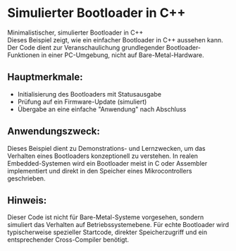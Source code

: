 # Simulierter Bootloader in C++

Minimalistischer, simulierter Bootloader in C++  
Dieses Beispiel zeigt, wie ein einfacher Bootloader in C++ aussehen kann. Der Code dient zur Veranschaulichung grundlegender Bootloader-Funktionen in einer PC-Umgebung, nicht auf Bare-Metal-Hardware.

## Hauptmerkmale:
- Initialisierung des Bootloaders mit Statusausgabe
- Prüfung auf ein Firmware-Update (simuliert)
- Übergabe an eine einfache "Anwendung" nach Abschluss

## Anwendungszweck:
Dieses Beispiel dient zu Demonstrations- und Lernzwecken, um das Verhalten eines Bootloaders konzeptionell zu verstehen. In realen Embedded-Systemen wird ein Bootloader meist in C oder Assembler implementiert und direkt in den Speicher eines Mikrocontrollers geschrieben.

## Hinweis:
Dieser Code ist nicht für Bare-Metal-Systeme vorgesehen, sondern simuliert das Verhalten auf Betriebssystemebene. Für echte Bootloader wird typischerweise spezieller Startcode, direkter Speicherzugriff und ein entsprechender Cross-Compiler benötigt.
